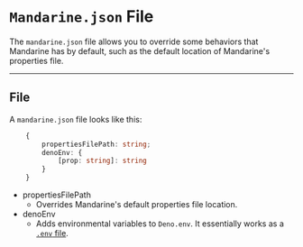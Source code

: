 # `Mandarine.json` File
The `mandarine.json` file allows you to override some behaviors that Mandarine has by default, such as the default location of Mandarine's properties file.

----

## File
A `mandarine.json` file looks like this:
```typescript
    {
        propertiesFilePath: string;
        denoEnv: {
            [prop: string]: string
        }
    }
```

- propertiesFilePath
    - Overrides Mandarine's default properties file location.
- denoEnv
    - Adds environmental variables to `Deno.env`. It essentially works as a [`.env` file](/docs/mandarine/dot-env-file).
